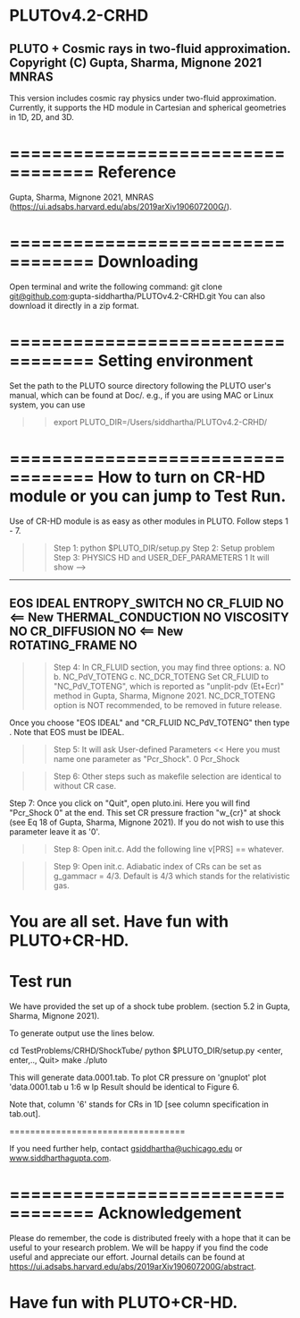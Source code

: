 # PLUTOv4.2-CRHD 
PLUTO + Cosmic rays in two-fluid approximation.
Copyright (C) Gupta, Sharma, Mignone 2021 MNRAS
------------------------------------------------

This version includes cosmic ray physics under 
two-fluid approximation. Currently, it supports the HD module
in Cartesian and spherical geometries in 1D, 2D, and 3D. 

==================================
Reference
================================== 
Gupta, Sharma, Mignone 2021, MNRAS 
(https://ui.adsabs.harvard.edu/abs/2019arXiv190607200G/). 

==================================
Downloading
==================================
Open terminal and write the following command:
git clone git@github.com:gupta-siddhartha/PLUTOv4.2-CRHD.git <enter>
You can also download it directly in a zip format.

==================================
Setting environment
==================================
Set the path to the PLUTO source directory 
following the PLUTO user's manual, which can be found at Doc/.
e.g., if you are using MAC or Linux system, you can use 
>> export PLUTO_DIR=/Users/siddhartha/PLUTOv4.2-CRHD/

==================================
How to turn on CR-HD module
or you can jump to Test Run.
==================================
Use of CR-HD module is as easy as other modules in PLUTO.
Follow steps 1 - 7.
>>Step 1: python $PLUTO_DIR/setup.py <enter>
>>Step 2: Setup problem <enter>
>>Step 3: PHYSICS HD        and 
          USER_DEF_PARAMETERS   1 <enter>
It will show  --> 
-----------------
EOS                           IDEAL
ENTROPY_SWITCH                NO
CR_FLUID                      NO   <== New
THERMAL_CONDUCTION            NO
VISCOSITY                     NO
CR_DIFFUSION                  NO   <== New
ROTATING_FRAME                NO
-------------
>>Step 4: 
In CR_FLUID section, you may find three options:
a. NO
b. NC_PdV_TOTENG
c. NC_DCR_TOTENG
Set CR_FLUID to "NC_PdV_TOTENG", which is reported as "unplit-pdv (Et+Ecr)" method in Gupta, Sharma, Mignone 2021.
NC_DCR_TOTENG option is NOT recommended, to be removed in future release.

Once you choose "EOS   IDEAL" and "CR_FLUID  NC_PdV_TOTENG" then type <enter>. Note that EOS must be  IDEAL.

>>Step 5: 
It will ask
>> User-defined Parameters <<
Here you must name one parameter as "Pcr_Shock".
0             Pcr_Shock 
<enter>

>>Step 6: Other steps such as makefile selection are identical to without CR case. 

Step 7: Once you click on "Quit", open pluto.ini.
Here you will find "Pcr_Shock            0" at the end.
This set CR pressure fraction "w_{cr}" at shock (see Eq 18 of Gupta, Sharma, Mignone 2021).
If you do not wish to use this parameter leave it as '0'.

>> Step 8: Open init.c.
Add the following line
v[PRS] == whatever.

>> Step 9: Open init.c.
Adiabatic index of CRs can be set as 
g_gammacr = 4/3. Default is 4/3 which stands for the relativistic gas.

You are all set. Have fun with PLUTO+CR-HD.
==================================
Test run
==================================
We have provided the set up of a shock tube problem.
(section 5.2 in Gupta, Sharma, Mignone 2021).

To generate output use the lines below.

cd TestProblems/CRHD/ShockTube/
python $PLUTO_DIR/setup.py
<enter, enter,.., Quit>
make
./pluto

This will generate data.0001.tab. To plot CR pressure
on 'gnuplot'
plot 'data.0001.tab u 1:6 w lp
Result should be identical to Figure 6.

Note that, column '6' stands for CRs in 1D [see column specification in tab.out].

==================================

If you need further help, contact gsiddhartha@uchicago.edu 
or www.siddharthagupta.com.

==================================
Acknowledgement
==================================
Please do remember, the code is distributed freely with a hope that
it can be useful to your research problem. 
We will be happy if you find the code useful and appreciate our effort. 
Journal details can be found at https://ui.adsabs.harvard.edu/abs/2019arXiv190607200G/abstract.


Have fun with PLUTO+CR-HD.
==================================


 
